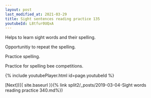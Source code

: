 ```yaml
---
layout: post
last_modified_at: 2021-03-29
title: Sight sentences reading practice 135
youtubeId: L8tfur0UQxA
---
```

 
 
Helps to learn sight words and their spelling.

Opportunitiy to repeat the spelling. 

Practice spelling. 
 
Practice for spelling bee competitions. 
 
{% include youtubePlayer.html id=page.youtubeId %}
 
 

[Next]({{ site.baseurl }}{% link  split2/_posts/2019-03-04-Sight words reading practice 340.md%})
 
